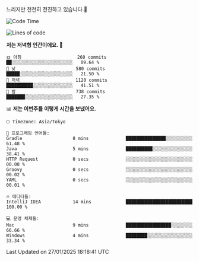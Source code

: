 느리지만 천천히 전진하고 있습니다.🐢

<!--START_SECTION:waka-->
![Code Time](http://img.shields.io/badge/Code%20Time-1%2C516%20hrs%2024%20mins-blue)

![Lines of code](https://img.shields.io/badge/%EC%A0%80%EB%8A%94%20%EC%97%AC%ED%83%9C%EA%B9%8C%EC%A7%80%20-916.3%20thousand%20%EC%A4%84%EC%9D%98%20%EC%BD%94%EB%93%9C%EB%A5%BC%20%EC%9E%91%EC%84%B1%ED%96%88%EC%96%B4%EC%9A%94.-blue)

**저는 저녁형 인간이에요. 🦉** 

```text
🌞 아침                     260 commits         ██░░░░░░░░░░░░░░░░░░░░░░░   09.64 % 
🌆 낮　                     580 commits         █████░░░░░░░░░░░░░░░░░░░░   21.50 % 
🌃 저녁                     1120 commits        ██████████░░░░░░░░░░░░░░░   41.51 % 
🌙 밤　                     738 commits         ███████░░░░░░░░░░░░░░░░░░   27.35 % 
```


📊 **저는 이번주를 이렇게 시간을 보냈어요.** 

```text
🕑︎ Timezone: Asia/Tokyo

💬 프로그래밍 언어들: 
Gradle                   8 mins              ███████████████░░░░░░░░░░   61.48 % 
Java                     5 mins              ██████████░░░░░░░░░░░░░░░   38.41 % 
HTTP Request             0 secs              ░░░░░░░░░░░░░░░░░░░░░░░░░   00.08 % 
Groovy                   0 secs              ░░░░░░░░░░░░░░░░░░░░░░░░░   00.02 % 
YAML                     0 secs              ░░░░░░░░░░░░░░░░░░░░░░░░░   00.01 % 

🔥 에디터들: 
IntelliJ IDEA            14 mins             █████████████████████████   100.00 % 

💻 운영 체제들: 
Mac                      9 mins              █████████████████░░░░░░░░   66.66 % 
Windows                  4 mins              ████████░░░░░░░░░░░░░░░░░   33.34 % 
```


 Last Updated on 27/01/2025 18:18:41 UTC
<!--END_SECTION:waka-->
